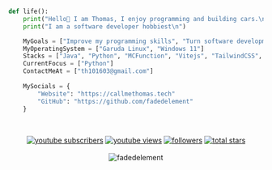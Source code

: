 ```python

def life():
    print("Hello👋 I am Thomas, I enjoy programming and building cars.\n")
    print("I am a software developer hobbiest\n")

    MyGoals = ["Improve my programming skills", "Turn software development into a career not just a hobby"]
    MyOperatingSystem = ["Garuda Linux", "Windows 11"]
    Stacks = ["Java", "Python", "MCFunction", "Vitejs", "TailwindCSS", "Reactjs"]
    CurrentFocus = ["Python"]
    ContactMeAt = ["th101603@gmail.com"]
    
    MySocials = {
        "Website": "https://callmethomas.tech"
        "GitHub": "https://github.com/fadedelement"
    }
    
```

<br>

<div align="center">
    <a href="https://www.youtube.com/c/FADEDElement?sub_confirmation=1">
        <img alt="youtube subscribers" title="Subscribe to my YouTube channel" src="https://custom-icon-badges.demolab.com/youtube/channel/subscribers/UCIlU7rT2yf3eTxebAjR69KQ?color=ff0000&label=SUBSCRIBE&logo=video&logoColor=white&style=flat&labelColor=9e0202" /></a> 
    <a href="https://www.youtube.com/c/FADEDElement">
        <img alt="youtube views" title="YouTube views" src="https://custom-icon-badges.demolab.com/youtube/channel/views/UCIlU7rT2yf3eTxebAjR69KQ?color=00b5d1&logo=eye&logoColor=white&style=flat&labelColor=02899e" /></a> 
    <a href="https://github.com/fadedelement?tab=followers">
        <img alt="followers" title="Follow me on Github" src="https://custom-icon-badges.demolab.com/github/followers/fadedelement?color=0cba00&labelColor=097a01&style=flat&logo=person-add&label=Follow&logoColor=white" /></a>
    <a href="https://github.com/fadedelement?tab=repositories&sort=stargazers">
        <img alt="total stars" title="Total stars on GitHub" src="https://custom-icon-badges.demolab.com/github/stars/fadedelement?color=ff9500&style=flat&labelColor=cc7700&logo=star" />
    </a>
</div>

<br>

<div align="center"> <img src="https://github-readme-stats.vercel.app/api?username=fadedelement&show_icons=true&theme=radical" alt="fadedelement" />
